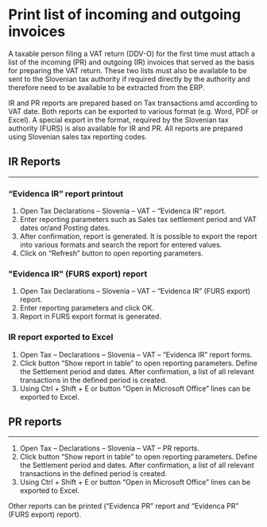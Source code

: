 # Print list of incoming and outgoing invoices

A taxable person filing a VAT return (DDV-O) for the first time must attach a list of the incoming (PR) and outgoing (IR) invoices that served as the basis for preparing the VAT return. These two lists must also be available to be sent to the Slovenian tax authority if required directly by the authority and therefore need to be available to be extracted from the ERP.

IR and PR reports are prepared based on Tax transactions amd according to VAT date. Both reports can be exported to various format (e.g. Word, PDF or Excel). A special export in the format, required by the Slovenian tax authority (FURS) is also available for IR and PR. All reports are prepared using Slovenian sales tax reporting codes.

## IR Reports 
---

### “Evidenca IR” report printout

1. Open Tax Declarations – Slovenia – VAT – “Evidenca IR” report.
2. Enter reporting parameters such as Sales tax settlement period and VAT dates or/and Posting dates. 
3. After confirmation, report is generated. It is possible to export the report into various formats and search the report for entered values.
4. Click on “Refresh” button to open reporting parameters. 

### "Evidenca IR" (FURS export) report 

1. Open Tax Declarations – Slovenia – VAT – “Evidenca IR” (FURS export) report.
2. Enter reporting parameters and click OK. 
3. Report in FURS export format is generated.  

### IR report exported to Excel

1. Open Tax – Declarations – Slovenia – VAT – “Evidenca IR” report forms.
2. Click button “Show report in table” to open reporting parameters. Define the Settlement period and dates. After confirmation, a list of all relevant transactions in the defined period is created.  
3. Using Ctrl + Shift + E or button “Open in Microsoft Office” lines can be exported to Excel. 

## PR reports 
---

1. Open Tax – Declarations – Slovenia – VAT – PR reports.
2. Click button “Show report in table” to open reporting parameters. Define the Settlement period and dates. After confirmation, a list of all relevant transactions in the defined period is created.  
3. Using Ctrl + Shift + E or button “Open in Microsoft Office” lines can be exported to Excel. 

Other reports can be printed (“Evidenca PR” report and “Evidenca PR” (FURS export) report). 
